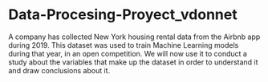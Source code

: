 # Data-Procesing-Proyect_vdonnet
A company has collected New York housing rental data from the Airbnb app during 2019. This dataset was used to train Machine Learning models during that year, in an open competition.  We will now use it to conduct a study about the variables that make up the dataset in order to understand it and draw conclusions about it.

